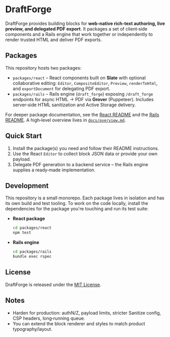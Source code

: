 # DraftForge

DraftForge provides building blocks for **web‑native rich‑text authoring, live preview, and delegated PDF export**.
It packages a set of client‑side components and a Rails engine that work together
or independently to render trusted HTML and deliver PDF exports.

## Packages

This repository hosts two packages:

- `packages/react` – React components built on **Slate** with optional collaborative editing: `Editor`,
  `CompositeEditor`, `Preview`, `renderToHtml`, and `exportDocument` for delegating PDF export.
- `packages/rails` – Rails engine (`draft_forge`) exposing `/draft_forge` endpoints
  for async HTML → PDF via **Grover** (Puppeteer). Includes
  server‑side HTML sanitization and Active Storage delivery.

For deeper package documentation, see the [React README](packages/react/README.md)
and the [Rails README](packages/rails/README.md). A high‑level overview lives in
[`docs/overview.md`](docs/overview.md).

## Quick Start

1. Install the package(s) you need and follow their README instructions.
2. Use the React `Editor` to collect block JSON data or provide your own payload.
3. Delegate PDF generation to a backend service – the Rails engine supplies a ready‑made implementation.

## Development

This repository is a small monorepo. Each package lives in isolation and has its
own build and test tooling. To work on the code locally, install the
dependencies for the package you're touching and run its test suite:

- **React package**

  ```bash
  cd packages/react
  npm test
  ```

- **Rails engine**

  ```bash
  cd packages/rails
  bundle exec rspec
  ```

## License

DraftForge is released under the [MIT License](packages/rails/MIT-LICENSE).

## Notes

- Harden for production: authN/Z, payload limits, stricter Sanitize config,
  CSP headers, long‑running queue.
- You can extend the block renderer and styles to match product typography/layout.
